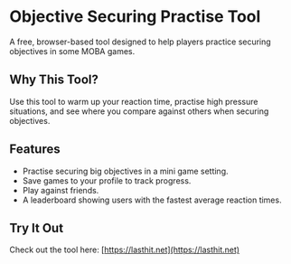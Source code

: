 # Objective Securing Practise Tool

A free, browser-based tool designed to help players practice securing objectives in some MOBA games.

## Why This Tool?
Use this tool to warm up your reaction time, practise high pressure situations, and see where you compare against others when securing objectives.

## Features
- Practise securing big objectives in a mini game setting.
- Save games to your profile to track progress.
- Play against friends.
- A leaderboard showing users with the fastest average reaction times.

## Try It Out

Check out the tool here: [https://lasthit.net](https://lasthit.net)
